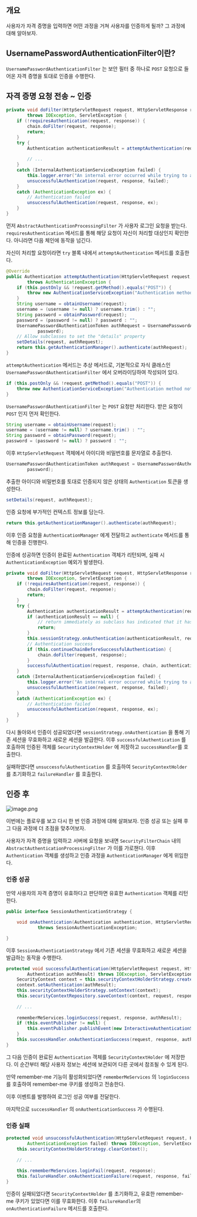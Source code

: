 ## 개요

사용자가 자격 증명을 입력하면 어떤 과정을 거쳐 사용자를 인증하게 될까? 그 과정에 대해 알아보자.

## UsernamePasswordAuthenticationFilter이란?

`UsernamePasswordAuthenticationFilter` 는 보안 필터 중 하나로 `POST` 요청으로 들어온 자격 증명을 토대로 인증을 수행한다.

## 자격 증명 요청 전송 ~ 인증

```java
private void doFilter(HttpServletRequest request, HttpServletResponse response, FilterChain chain)
		throws IOException, ServletException {
	if (!requiresAuthentication(request, response)) {
		chain.doFilter(request, response);
		return;
	}
	try {
		Authentication authenticationResult = attemptAuthentication(request, response);
		
		// ...
	}
	catch (InternalAuthenticationServiceException failed) {
		this.logger.error("An internal error occurred while trying to authenticate the user.", failed);
		unsuccessfulAuthentication(request, response, failed);
	}
	catch (AuthenticationException ex) {
		// Authentication failed
		unsuccessfulAuthentication(request, response, ex);
	}
}
```

먼저 `AbstractAuthenticationProcessingFilter` 가 사용자 로그인 요청을 받는다. `requiresAuthentication` 메서드를 통해 해당 요청이 자신이 처리할 대상인지 확인한다. 아니라면 다음 체인에 동작을 넘긴다.

자신이 처리할 요청이라면 `try` 블록 내에서 `attemptAuthentication` 메서드를 호출한다.

```java
@Override
public Authentication attemptAuthentication(HttpServletRequest request, HttpServletResponse response)
		throws AuthenticationException {
	if (this.postOnly && !request.getMethod().equals("POST")) {
		throw new AuthenticationServiceException("Authentication method not supported: " + request.getMethod());
	}
	String username = obtainUsername(request);
	username = (username != null) ? username.trim() : "";
	String password = obtainPassword(request);
	password = (password != null) ? password : "";
	UsernamePasswordAuthenticationToken authRequest = UsernamePasswordAuthenticationToken.unauthenticated(username,
			password);
	// Allow subclasses to set the "details" property
	setDetails(request, authRequest);
	return this.getAuthenticationManager().authenticate(authRequest);
}
```

`attemptAuthentication` 메서드는 추상 메서드로, 기본적으로 자식 클래스인 `UsernamePasswordAuthenticationFilter` 에서 오버라이딩하여 작성되어 있다.

```java
if (this.postOnly && !request.getMethod().equals("POST")) {
	throw new AuthenticationServiceException("Authentication method not supported: " + request.getMethod());
}
```

`UsernamePasswordAuthenticationFilter` 는 `POST` 요청만 처리한다. 받은 요청이 `POST` 인지 먼저 확인한다.

```java
String username = obtainUsername(request);
username = (username != null) ? username.trim() : "";
String password = obtainPassword(request);
password = (password != null) ? password : "";
```

이후 `HttpServletRequest` 객체에서 아이디와 비밀번호를 문자열로 추출한다.

```java
UsernamePasswordAuthenticationToken authRequest = UsernamePasswordAuthenticationToken.unauthenticated(username,
		password);
```

추출한 아이디와 비밀번호를 토대로 인증되지 않은 상태의 `Authentication` 토큰을 생성한다.

```java
setDetails(request, authRequest);
```

인증 요청에 부가적인 컨텍스트 정보를 담는다.

```java
return this.getAuthenticationManager().authenticate(authRequest);
```

이후 인증 요청을 `AuthenticationManager` 에게 전달하고 `authenticate` 메서드를 통해 인증을 진행한다.

인증에 성공하면 인증이 완료된 `Authentication` 객체가 리턴되며, 실패 시 `AuthenticationException` 예외가 발생한다.

```java
private void doFilter(HttpServletRequest request, HttpServletResponse response, FilterChain chain)
		throws IOException, ServletException {
	if (!requiresAuthentication(request, response)) {
		chain.doFilter(request, response);
		return;
	}
	try {
		Authentication authenticationResult = attemptAuthentication(request, response);
		if (authenticationResult == null) {
			// return immediately as subclass has indicated that it hasn't completed
			return;
		}
		this.sessionStrategy.onAuthentication(authenticationResult, request, response);
		// Authentication success
		if (this.continueChainBeforeSuccessfulAuthentication) {
			chain.doFilter(request, response);
		}
		successfulAuthentication(request, response, chain, authenticationResult);
	}
	catch (InternalAuthenticationServiceException failed) {
		this.logger.error("An internal error occurred while trying to authenticate the user.", failed);
		unsuccessfulAuthentication(request, response, failed);
	}
	catch (AuthenticationException ex) {
		// Authentication failed
		unsuccessfulAuthentication(request, response, ex);
	}
}
```

다시 돌아와서 인증이 성공되었다면 `sessionStrategy.onAuthentication` 을 통해 기존 세션을 무효화하고 새로운 세션을 발급한다. 이후 `successfulAuthentication` 를 호출하여 인증된 객체를 `SecurityContextHolder` 에 저장하고 `successHandler`를 호출한다.

실패하였다면 `unsuccessfulAuthentication` 를 호출하여 `SecurityContextHolder` 를 초기화하고 `failureHandler` 를 호출한다.

## 인증 후

![image.png](assets/img/spring-security/4.png)

이번에는 플로우를 보고 다시 한 번 인증 과정에 대해 살펴보자. 인증 성공 또는 실패 후 그 다음 과정에 더 초점을 맞추어보자.

사용자가 자격 증명을 입력하고 서버에 요청을 보내면 `SecurityFilterChain` 내의 `AbstractAuthenticationProcessingFilter` 가 이를 가로챈다. 이후 `Authentication` 객체를 생성하고 인증 과정을 `AuthenticationManager` 에게 위임한다.

### 인증 성공

만약 사용자의 자격 증명이 유효하다고 판단하면 유효한 `Authentication` 객체를 리턴한다.

```java
public interface SessionAuthenticationStrategy {

	void onAuthentication(Authentication authentication, HttpServletRequest request, HttpServletResponse response)
			throws SessionAuthenticationException;

}
```

이후 `SessionAuthenticationStrategy` 에서 기존 세션을 무효화하고 새로운 세션을 발급하는 동작을 수행한다.

```java
protected void successfulAuthentication(HttpServletRequest request, HttpServletResponse response, FilterChain chain,
		Authentication authResult) throws IOException, ServletException {
	SecurityContext context = this.securityContextHolderStrategy.createEmptyContext();
	context.setAuthentication(authResult);
	this.securityContextHolderStrategy.setContext(context);
	this.securityContextRepository.saveContext(context, request, response);
	
	// ...
	
	rememberMeServices.loginSuccess(request, response, authResult);
	if (this.eventPublisher != null) {
		this.eventPublisher.publishEvent(new InteractiveAuthenticationSuccessEvent(authResult, this.getClass()));
	}
	this.successHandler.onAuthenticationSuccess(request, response, authResult);
}
```

그 다음 인증이 완료된 `Authentication` 객체를 `SecurityContextHolder` 에 저장한다. 이 순간부터 해당 사용자 정보는 세션에 보관되어 다른 곳에서 참조될 수 있게 된다.

만약 remember-me 기능이 활성화되었다면 `rememberMeServices` 의 `loginSuccess` 를 호출하여 remember-me 쿠키를 생성하고 전송한다.

이후 이벤트를 발행하여 로그인 성공 여부를 전달한다.

마지막으로 `successHandler` 의 `onAuthenticationSuccess` 가 수행된다.

### 인증 실패

```java
protected void unsuccessfulAuthentication(HttpServletRequest request, HttpServletResponse response,
		AuthenticationException failed) throws IOException, ServletException {
	this.securityContextHolderStrategy.clearContext();
	
	// ...
	
	this.rememberMeServices.loginFail(request, response);
	this.failureHandler.onAuthenticationFailure(request, response, failed);
}
```

인증이 실패되었다면 `SecurityContextHolder` 를 초기화하고, 유효한 remember-me 쿠키가 있었다면 이를 무효화한다. 이후 `failureHandler`의 `onAuthenticationFailure` 메서드를 호출한다.